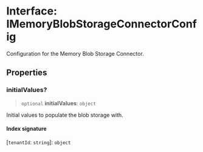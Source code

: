 # Interface: IMemoryBlobStorageConnectorConfig

Configuration for the Memory Blob Storage Connector.

## Properties

### initialValues?

> `optional` **initialValues**: `object`

Initial values to populate the blob storage with.

#### Index signature

 \[`tenantId`: `string`\]: `object`
